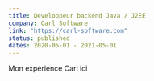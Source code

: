 ```yaml
---
title: Developpeur backend Java / J2EE
company: Carl Software
link: "https://carl-software.com"
status: published
dates: 2020-05-01 - 2021-05-01
---
```


Mon expérience Carl ici